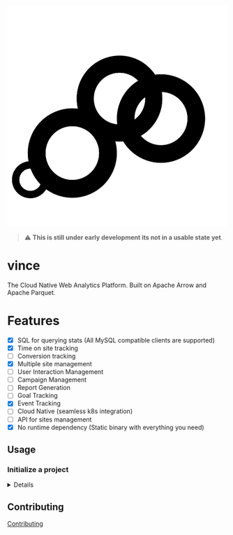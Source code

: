 
<p align="center">
    <img src="./assets/ui/logo.svg" alt="Vince Logo" />
</p>

> :warning: **This is still under early development its not in a usable state yet**. 

# vince

The Cloud Native Web Analytics Platform. Built on Apache Arrow and Apache Parquet.

# Features

- [x] SQL for querying stats (All MySQL compatible clients are supported)
- [x] Time on site tracking
- [ ] Conversion tracking 
- [x] Multiple site management
- [ ] User Interaction Management 
- [ ] Campaign Management 
- [ ] Report Generation
- [ ] Goal Tracking 
- [x] Event Tracking 
- [ ] Cloud Native (seamless k8s integration)
- [ ] API for sites management
- [x] No runtime dependency (Static binary with everything you need)

## Usage

### Initialize a project
<details markdown="1">
```bash
export VINCE_ROOT_USER=root
export VINCE_ROOT_PASSWORD=xxxxx
vince init example
```
</details>

## Contributing

[Contributing](https://vinceanalytics.github.io/contibuting)

